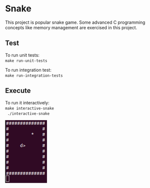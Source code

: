 # Snake

This project is popular snake game. Some advanced C programming concepts like memory management are exercised in this project.

## Test
To run unit tests:  
`make run-unit-tests`  

To run integration test:  
`make run-integration-tests`  

## Execute
To run it interactively:  
`make interactive-snake`  
` ./interactive-snake`

![Game Play](doc/game_play.png)
